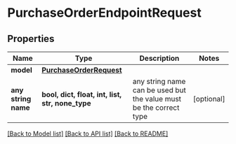 # PurchaseOrderEndpointRequest


## Properties
Name | Type | Description | Notes
------------ | ------------- | ------------- | -------------
**model** | [**PurchaseOrderRequest**](PurchaseOrderRequest.md) |  | 
**any string name** | **bool, dict, float, int, list, str, none_type** | any string name can be used but the value must be the correct type | [optional]

[[Back to Model list]](../README.md#documentation-for-models) [[Back to API list]](../README.md#documentation-for-api-endpoints) [[Back to README]](../README.md)


